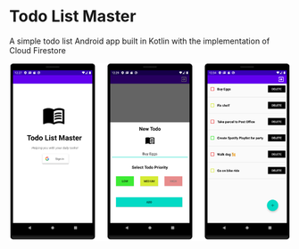 
# Todo List Master 

A simple todo list Android app built in Kotlin with the implementation of Cloud Firestore

![](todolist_app.png)
